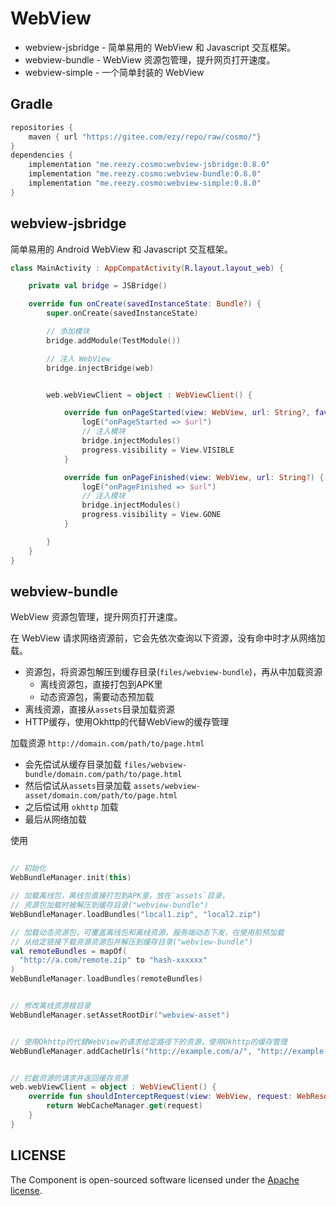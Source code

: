 # WebView
 
- webview-jsbridge - 简单易用的 WebView 和 Javascript 交互框架。
- webview-bundle - WebView 资源包管理，提升网页打开速度。
- webview-simple - 一个简单封装的 WebView

## Gradle

``` groovy
repositories { 
    maven { url "https://gitee.com/ezy/repo/raw/cosmo/"}
} 
dependencies {
    implementation "me.reezy.cosmo:webview-jsbridge:0.8.0"
    implementation "me.reezy.cosmo:webview-bundle:0.8.0"
    implementation "me.reezy.cosmo:webview-simple:0.8.0"
}
```

## webview-jsbridge

简单易用的 Android WebView 和 Javascript 交互框架。

```kotlin   
class MainActivity : AppCompatActivity(R.layout.layout_web) {

    private val bridge = JSBridge()

    override fun onCreate(savedInstanceState: Bundle?) {
        super.onCreate(savedInstanceState) 

        // 添加模块
        bridge.addModule(TestModule()) 

        // 注入 WebView
        bridge.injectBridge(web)


        web.webViewClient = object : WebViewClient() {

            override fun onPageStarted(view: WebView, url: String?, favicon: Bitmap?) {
                logE("onPageStarted => $url")
                // 注入模块
                bridge.injectModules()
                progress.visibility = View.VISIBLE
            }

            override fun onPageFinished(view: WebView, url: String?) {
                logE("onPageFinished => $url")
                // 注入模块
                bridge.injectModules()
                progress.visibility = View.GONE
            }

        }
    }
}
``` 


## webview-bundle

WebView 资源包管理，提升网页打开速度。
 
在 WebView 请求网络资源前，它会先依次查询以下资源，没有命中时才从网络加载。

- 资源包，将资源包解压到缓存目录(`files/webview-bundle`)，再从中加载资源
  - 离线资源包，直接打包到APK里
  - 动态资源包，需要动态预加载
- 离线资源，直接从`assets`目录加载资源
- HTTP缓存，使用Okhttp的代替WebView的缓存管理


加载资源 `http://domain.com/path/to/page.html`
 
- 会先偿试从缓存目录加载 `files/webview-bundle/domain.com/path/to/page.html`
- 然后偿试从`assets`目录加载 `assets/webview-asset/domain.com/path/to/page.html`
- 之后偿试用 `okhttp` 加载
- 最后从网络加载


使用 

```kotlin   

// 初始化
WebBundleManager.init(this) 

// 加载离线包，离线包直接打包到APK里，放在`assets`目录， 
// 资源包加载时被解压到缓存目录("webview-bundle")  
WebBundleManager.loadBundles("local1.zip", "local2.zip") 

// 加载动态资源包，可覆盖离线包和离线资源，服务端动态下发，在使用前预加载 
// 从给定链接下载资源资源包并解压到缓存目录("webview-bundle")  
val remoteBundles = mapOf(
  "http://a.com/remote.zip" to "hash-xxxxxx"
)
WebBundleManager.loadBundles(remoteBundles)


// 修改离线资源根目录 
WebBundleManager.setAssetRootDir("webview-asset")


// 使用Okhttp的代替WebView的请求给定路径下的资源，使用Okhttp的缓存管理
WebBundleManager.addCacheUrls("http://example.com/a/", "http://example.com/b/")


// 拦截资源的请求并返回缓存资源
web.webViewClient = object : WebViewClient() {
    override fun shouldInterceptRequest(view: WebView, request: WebResourceRequest): WebResourceResponse? {
        return WebCacheManager.get(request)
    }
}
``` 

 



## LICENSE

The Component is open-sourced software licensed under the [Apache license](LICENSE).
